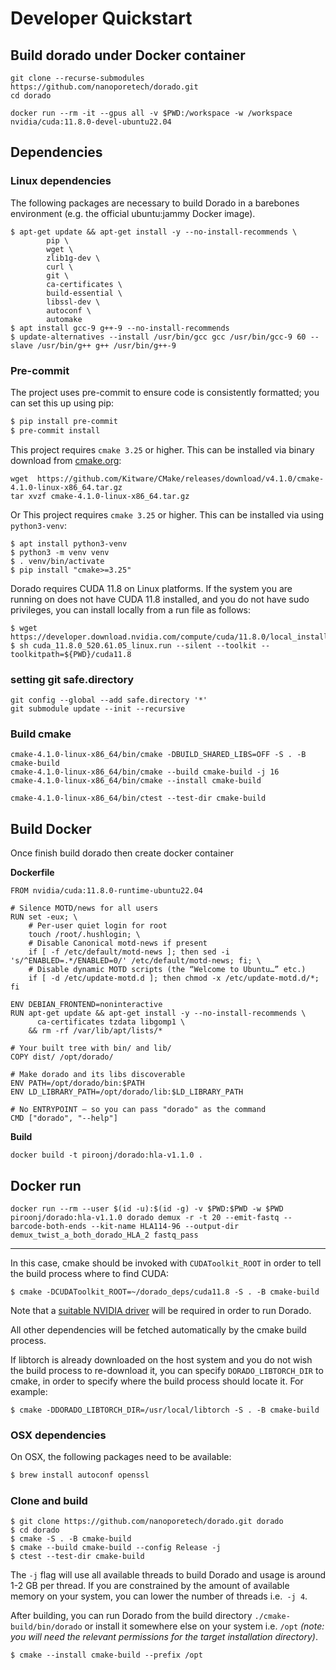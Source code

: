 # Developer Quickstart

## Build dorado under Docker container

```
git clone --recurse-submodules https://github.com/nanoporetech/dorado.git
cd dorado

docker run --rm -it --gpus all -v $PWD:/workspace -w /workspace nvidia/cuda:11.8.0-devel-ubuntu22.04
```

## Dependencies

### Linux dependencies

The following packages are necessary to build Dorado in a barebones environment (e.g. the official ubuntu:jammy Docker image).

```
$ apt-get update && apt-get install -y --no-install-recommends \
        pip \
        wget \
        zlib1g-dev \
        curl \
        git \
        ca-certificates \
        build-essential \
        libssl-dev \
        autoconf \
        automake
$ apt install gcc-9 g++-9 --no-install-recommends
$ update-alternatives --install /usr/bin/gcc gcc /usr/bin/gcc-9 60 --slave /usr/bin/g++ g++ /usr/bin/g++-9
```

### Pre-commit

The project uses pre-commit to ensure code is consistently formatted; you can set this up using pip:

```bash
$ pip install pre-commit
$ pre-commit install
```

This project requires `cmake 3.25` or higher. This can be installed via binary download from [cmake.org](https://cmake.org/download/):

```
wget  https://github.com/Kitware/CMake/releases/download/v4.1.0/cmake-4.1.0-linux-x86_64.tar.gz
tar xvzf cmake-4.1.0-linux-x86_64.tar.gz
```

Or This project requires `cmake 3.25` or higher. This can be installed via using `python3-venv`: 

```
$ apt install python3-venv
$ python3 -m venv venv
$ . venv/bin/activate
$ pip install "cmake>=3.25"
```

Dorado requires CUDA 11.8 on Linux platforms. If the system you are running on does not have CUDA 11.8 installed, and you do not have sudo privileges, you can install locally from a run file as follows:

```
$ wget https://developer.download.nvidia.com/compute/cuda/11.8.0/local_installers/cuda_11.8.0_520.61.05_linux.run
$ sh cuda_11.8.0_520.61.05_linux.run --silent --toolkit --toolkitpath=${PWD}/cuda11.8
```

### setting git safe.directory

```
git config --global --add safe.directory '*'
git submodule update --init --recursive 
```

### Build cmake

```
cmake-4.1.0-linux-x86_64/bin/cmake -DBUILD_SHARED_LIBS=OFF -S . -B cmake-build
cmake-4.1.0-linux-x86_64/bin/cmake --build cmake-build -j 16
cmake-4.1.0-linux-x86_64/bin/cmake --install cmake-build

cmake-4.1.0-linux-x86_64/bin/ctest --test-dir cmake-build
```

## Build Docker
Once finish build dorado then create docker container

**Dockerfile**

```
FROM nvidia/cuda:11.8.0-runtime-ubuntu22.04

# Silence MOTD/news for all users
RUN set -eux; \
    # Per-user quiet login for root
    touch /root/.hushlogin; \
    # Disable Canonical motd-news if present
    if [ -f /etc/default/motd-news ]; then sed -i 's/^ENABLED=.*/ENABLED=0/' /etc/default/motd-news; fi; \
    # Disable dynamic MOTD scripts (the “Welcome to Ubuntu…” etc.)
    if [ -d /etc/update-motd.d ]; then chmod -x /etc/update-motd.d/*; fi

ENV DEBIAN_FRONTEND=noninteractive
RUN apt-get update && apt-get install -y --no-install-recommends \
      ca-certificates tzdata libgomp1 \
    && rm -rf /var/lib/apt/lists/*

# Your built tree with bin/ and lib/
COPY dist/ /opt/dorado/

# Make dorado and its libs discoverable
ENV PATH=/opt/dorado/bin:$PATH
ENV LD_LIBRARY_PATH=/opt/dorado/lib:$LD_LIBRARY_PATH

# No ENTRYPOINT – so you can pass "dorado" as the command
CMD ["dorado", "--help"]
```

**Build**

```
docker build -t piroonj/dorado:hla-v1.1.0 .
```

## Docker run

```
docker run --rm --user $(id -u):$(id -g) -v $PWD:$PWD -w $PWD piroonj/dorado:hla-v1.1.0 dorado demux -r -t 20 --emit-fastq --barcode-both-ends --kit-name HLA114-96 --output-dir demux_twist_a_both_dorado_HLA_2 fastq_pass
```

---

In this case, cmake should be invoked with `CUDAToolkit_ROOT` in order to tell the build process where to find CUDA:

```
$ cmake -DCUDAToolkit_ROOT=~/dorado_deps/cuda11.8 -S . -B cmake-build
```

Note that a [suitable NVIDIA driver](https://docs.nvidia.com/cuda/cuda-toolkit-release-notes/index.html#id3) will be required in order to run Dorado.

All other dependencies will be fetched automatically by the cmake build process.  


If libtorch is already downloaded on the host system and you do not wish the build process to re-download it, you can specify `DORADO_LIBTORCH_DIR` to cmake, in order to specify where the build process should locate it.  For example:

```
$ cmake -DDORADO_LIBTORCH_DIR=/usr/local/libtorch -S . -B cmake-build
```

### OSX dependencies

On OSX, the following packages need to be available:

```bash
$ brew install autoconf openssl
```

### Clone and build

```
$ git clone https://github.com/nanoporetech/dorado.git dorado
$ cd dorado
$ cmake -S . -B cmake-build
$ cmake --build cmake-build --config Release -j
$ ctest --test-dir cmake-build
```

The `-j` flag will use all available threads to build Dorado and usage is around 1-2 GB per thread. If you are constrained
by the amount of available memory on your system, you can lower the number of threads i.e.` -j 4`.

After building, you can run Dorado from the build directory `./cmake-build/bin/dorado` or install it somewhere else on your
system i.e. `/opt` *(note: you will need the relevant permissions for the target installation directory)*.

```
$ cmake --install cmake-build --prefix /opt
```
